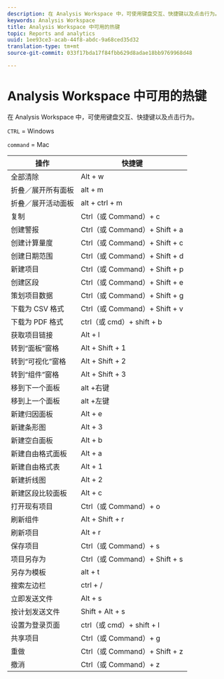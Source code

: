 ```yaml
---
description: 在 Analysis Workspace 中，可使用键盘交互、快捷键以及点击行为。
keywords: Analysis Workspace
title: Analysis Workspace 中可用的热键
topic: Reports and analytics
uuid: 1ee93ce3-acab-44f8-abdc-9a68ced35d32
translation-type: tm+mt
source-git-commit: 033f17bda17f84fbb629d8adae18bb9769968d48

---
```



# Analysis Workspace 中可用的热键

在 Analysis Workspace 中，可使用键盘交互、快捷键以及点击行为。

`CTRL` = Windows

`command` = Mac

| 操作 | 快捷键 |
|---|---|
| 全部清除 | Alt + w |
| 折叠／展开所有面板 | alt + m |
| 折叠／展开活动面板 | alt + ctrl + m |
| 复制 | Ctrl（或 Command）+ c |
| 创建警报 | Ctrl（或 Command）+ Shift + a |
| 创建计算量度 | Ctrl（或 Command）+ Shift + c |
| 创建日期范围 | Ctrl（或 Command）+ Shift + d |
| 新建项目 | Ctrl（或 Command）+ Shift + p |
| 创建区段 | Ctrl（或 Command）+ Shift + e |
| 策划项目数据 | Ctrl（或 Command）+ Shift + g |
| 下载为 CSV 格式 | Ctrl（或 Command）+ Shift + v |
| 下载为 PDF 格式 | ctrl（或 cmd）+ shift + b |
| 获取项目链接 | Alt + l |
| 转到“面板”窗格 | Alt + Shift + 1 |
| 转到“可视化”窗格 | Alt + Shift + 2 |
| 转到“组件”窗格 | Alt + Shift + 3 |
| 移到下一个面板 | alt +右键 |
| 移到上一个面板 | alt +左键 |
| 新建归因面板 | Alt + e |
| 新建条形图 | Alt + 3 |
| 新建空白面板 | Alt + b |
| 新建自由格式面板 | Alt + a |
| 新建自由格式表 | Alt + 1 |
| 新建折线图 | Alt + 2 |
| 新建区段比较面板 | Alt + c |
| 打开现有项目 | Ctrl（或 Command）+ o |
| 刷新组件 | Alt + Shift + r |
| 刷新项目 | Alt + r |
| 保存项目 | Ctrl（或 Command）+ s |
| 项目另存为 | Ctrl（或 Command）+ Shift + s |
| 另存为模板 | alt + t |
| 搜索左边栏 | ctrl + / |
| 立即发送文件 | Alt + s |
| 按计划发送文件 | Shift + Alt + s |
| 设置为登录页面 | ctrl（或 cmd）+ shift + l |
| 共享项目 | Ctrl（或 Command）+ g |
| 重做 | Ctrl（或 Command）+ Shift + z |
| 撤消 | Ctrl（或 Command）+ z |
